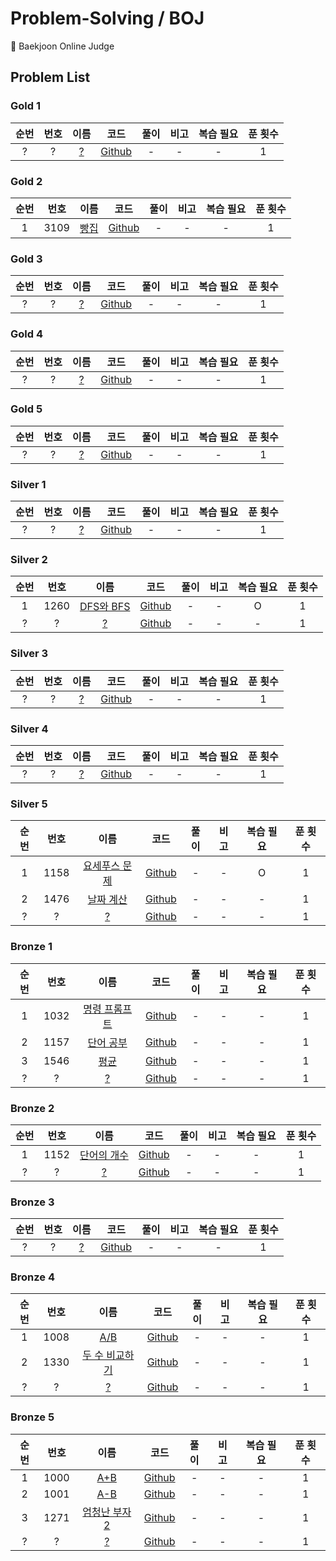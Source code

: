# Problem-Solving / BOJ

📝 Baekjoon Online Judge

## Problem List

### Gold 1

| 순번 | 번호 |  이름  |    코드    | 풀이 | 비고 | 복습 필요 | 푼 횟수 |
| :--: | :--: | :----: | :--------: | :--: | :--: | :-------: | :-----: |
|  ?   |  ?   | [?](?) | [Github]() |  -   |  -   |     -     |    1    |

### Gold 2

| 순번 | 번호 |                     이름                     |                                              코드                                              | 풀이 | 비고 | 복습 필요 | 푼 횟수 |
| :--: | :--: | :------------------------------------------: | :--------------------------------------------------------------------------------------------: | :--: | :--: | :-------: | :-----: |
|  1   | 3109 | [빵집](https://www.acmicpc.net/problem/3109) | [Github](https://github.com/0xe82de/Problem-Solving/blob/master/Java/boj/gold/BOJ_3109_1.java) |  -   |  -   |     -     |    1    |

### Gold 3

| 순번 | 번호 |  이름  |    코드    | 풀이 | 비고 | 복습 필요 | 푼 횟수 |
| :--: | :--: | :----: | :--------: | :--: | :--: | :-------: | :-----: |
|  ?   |  ?   | [?](?) | [Github]() |  -   |  -   |     -     |    1    |

### Gold 4

| 순번 | 번호 |  이름  |    코드    | 풀이 | 비고 | 복습 필요 | 푼 횟수 |
| :--: | :--: | :----: | :--------: | :--: | :--: | :-------: | :-----: |
|  ?   |  ?   | [?](?) | [Github]() |  -   |  -   |     -     |    1    |

### Gold 5

| 순번 | 번호 |  이름  |    코드    | 풀이 | 비고 | 복습 필요 | 푼 횟수 |
| :--: | :--: | :----: | :--------: | :--: | :--: | :-------: | :-----: |
|  ?   |  ?   | [?](?) | [Github]() |  -   |  -   |     -     |    1    |

### Silver 1

| 순번 | 번호 |  이름  |    코드    | 풀이 | 비고 | 복습 필요 | 푼 횟수 |
| :--: | :--: | :----: | :--------: | :--: | :--: | :-------: | :-----: |
|  ?   |  ?   | [?](?) | [Github]() |  -   |  -   |     -     |    1    |

### Silver 2

| 순번 | 번호 |                       이름                        |                                               코드                                               | 풀이 | 비고 | 복습 필요 | 푼 횟수 |
| :--: | :--: | :-----------------------------------------------: | :----------------------------------------------------------------------------------------------: | :--: | :--: | :-------: | :-----: |
|  1   | 1260 | [DFS와 BFS](https://www.acmicpc.net/problem/1260) | [Github](https://github.com/0xe82de/Problem-Solving/blob/master/Java/boj/silver/BOJ_1260_1.java) |  -   |  -   |     O     |    1    |
|  ?   |  ?   |                      [?](?)                       |                                            [Github]()                                            |  -   |  -   |     -     |    1    |

### Silver 3

| 순번 | 번호 |  이름  |    코드    | 풀이 | 비고 | 복습 필요 | 푼 횟수 |
| :--: | :--: | :----: | :--------: | :--: | :--: | :-------: | :-----: |
|  ?   |  ?   | [?](?) | [Github]() |  -   |  -   |     -     |    1    |

### Silver 4

| 순번 | 번호 |  이름  |    코드    | 풀이 | 비고 | 복습 필요 | 푼 횟수 |
| :--: | :--: | :----: | :--------: | :--: | :--: | :-------: | :-----: |
|  ?   |  ?   | [?](?) | [Github]() |  -   |  -   |     -     |    1    |

### Silver 5

| 순번 | 번호 |                         이름                          |                                               코드                                               | 풀이 | 비고 | 복습 필요 | 푼 횟수 |
| :--: | :--: | :---------------------------------------------------: | :----------------------------------------------------------------------------------------------: | :--: | :--: | :-------: | :-----: |
|  1   | 1158 | [요세푸스 문제](https://www.acmicpc.net/problem/1158) | [Github](https://github.com/0xe82de/Problem-Solving/blob/master/Java/boj/silver/BOJ_1158_2.java) |  -   |  -   |     O     |    1    |
|  2   | 1476 |   [날짜 계산](https://www.acmicpc.net/problem/1476)   | [Github](https://github.com/0xe82de/Problem-Solving/blob/master/Java/boj/silver/BOJ_1476_1.java) |  -   |  -   |     -     |    1    |
|  ?   |  ?   |                        [?](?)                         |                                            [Github]()                                            |  -   |  -   |     -     |    1    |

### Bronze 1

| 순번 | 번호 |                         이름                          |                                               코드                                               | 풀이 | 비고 | 복습 필요 | 푼 횟수 |
| :--: | :--: | :---------------------------------------------------: | :----------------------------------------------------------------------------------------------: | :--: | :--: | :-------: | :-----: |
|  1   | 1032 | [명령 프롬프트](https://www.acmicpc.net/problem/1032) | [Github](https://github.com/0xe82de/Problem-Solving/blob/master/Java/boj/bronze/BOJ_1032_1.java) |  -   |  -   |     -     |    1    |
|  2   | 1157 |   [단어 공부](https://www.acmicpc.net/problem/1157)   | [Github](https://github.com/0xe82de/Problem-Solving/blob/master/Java/boj/bronze/BOJ_1157_1.java) |  -   |  -   |     -     |    1    |
|  3   | 1546 |     [평균](https://www.acmicpc.net/problem/1546)      | [Github](https://github.com/0xe82de/Problem-Solving/blob/master/Java/boj/bronze/BOJ_1546_1.java) |  -   |  -   |     -     |    1    |
|  ?   |  ?   |                        [?](?)                         |                                            [Github]()                                            |  -   |  -   |     -     |    1    |

### Bronze 2

| 순번 | 번호 |                        이름                         |                                               코드                                               | 풀이 | 비고 | 복습 필요 | 푼 횟수 |
| :--: | :--: | :-------------------------------------------------: | :----------------------------------------------------------------------------------------------: | :--: | :--: | :-------: | :-----: |
|  1   | 1152 | [단어의 개수](https://www.acmicpc.net/problem/1152) | [Github](https://github.com/0xe82de/Problem-Solving/blob/master/Java/boj/bronze/BOJ_1152_1.java) |  -   |  -   |     -     |    1    |
|  ?   |  ?   |                       [?](?)                        |                                            [Github]()                                            |  -   |  -   |     -     |    1    |

### Bronze 3

| 순번 | 번호 |  이름  |    코드    | 풀이 | 비고 | 복습 필요 | 푼 횟수 |
| :--: | :--: | :----: | :--------: | :--: | :--: | :-------: | :-----: |
|  ?   |  ?   | [?](?) | [Github]() |  -   |  -   |     -     |    1    |

### Bronze 4

| 순번 | 번호 |                          이름                          |                                               코드                                               | 풀이 | 비고 | 복습 필요 | 푼 횟수 |
| :--: | :--: | :----------------------------------------------------: | :----------------------------------------------------------------------------------------------: | :--: | :--: | :-------: | :-----: |
|  1   | 1008 |      [A/B](https://www.acmicpc.net/problem/1008)       | [Github](https://github.com/0xe82de/Problem-Solving/blob/master/Java/boj/bronze/BOJ_1008_1.java) |  -   |  -   |     -     |    1    |
|  2   | 1330 | [두 수 비교하기](https://www.acmicpc.net/problem/1330) | [Github](https://github.com/0xe82de/Problem-Solving/blob/master/Java/boj/bronze/BOJ_1330_1.java) |  -   |  -   |     -     |    1    |
|  ?   |  ?   |                         [?](?)                         |                                            [Github]()                                            |  -   |  -   |     -     |    1    |

### Bronze 5

| 순번 | 번호 |                         이름                         |                                               코드                                               | 풀이 | 비고 | 복습 필요 | 푼 횟수 |
| :--: | :--: | :--------------------------------------------------: | :----------------------------------------------------------------------------------------------: | :--: | :--: | :-------: | :-----: |
|  1   | 1000 |     [A+B](https://www.acmicpc.net/problem/1000)      | [Github](https://github.com/0xe82de/Problem-Solving/blob/master/Java/boj/bronze/BOJ_1000_1.java) |  -   |  -   |     -     |    1    |
|  2   | 1001 |     [A-B](https://www.acmicpc.net/problem/1001)      | [Github](https://github.com/0xe82de/Problem-Solving/blob/master/Java/boj/bronze/BOJ_1001_1.java) |  -   |  -   |     -     |    1    |
|  3   | 1271 | [엄청난 부자2](https://www.acmicpc.net/problem/1271) | [Github](https://github.com/0xe82de/Problem-Solving/blob/master/Java/boj/bronze/BOJ_1271_1.java) |  -   |  -   |     -     |    1    |
|  ?   |  ?   |                        [?](?)                        |                                            [Github]()                                            |  -   |  -   |     -     |    1    |
